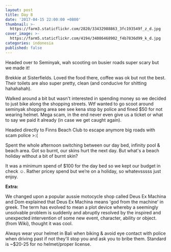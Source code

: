```yaml
---
layout: post
title: Day 8 
date: '2017-04-15 22:00:00 +0800'
thumbnail: >-
  https://farm3.staticflickr.com/2820/33432988863_3fc193549f_z_d.jpg
cover_image: >-
  https://farm5.staticflickr.com/4194/34086468902_f4b7836d99_k_d.jpg
categories: indonesia
published: false 
---
```


Headed over to Seminyak, wah scooting on busier roads super scary but we made it!

Brekkie at Sisterfields. Loved the food there, coffee was ok but not the best. Their toilets are also super pretty, clean (and conducive for shitting hahahahah).

Walked around a bit but wasn't interested in spending money so we decided to just bike along the shopping streets. Wtf wanted to go scoot around seminyak shopping area see see kena stop by police and fined $50 for not wearing helmet. Mega scam, in the end never even give us a ticket or what to say we paid it already (in case we get caught again).

Headed directly to Finns Beach Club to escape anymore big roads with scam police >:(

Spent the whole afternoon switching between our day bed, infinity pool & beach area. Got so burnt, our skins hurt the next day. But what's a beach holiday without a bit of burnt skin? 

It was a minimum spend of $100 for the day bed so we kept our budget in check ☺. Rather pricey spend but we’re on a holiday, so whatevsssss just enjoy.

**Extra:**

We changed upon a popular aussie motocycle shop called Deus Ex Machina and Dom explained that Deus Ex Machina means 'god from the machine' in greek. The term has evolved to mean a plot device whereby a seemingly unsolvable problem is suddenly and abruptly resolved by the inspired and unexpected intervention of some new event, character, ability or object. (from Wiki), thought it was cool.

Always wear your helmet in Bali when biking & avoid eye contact with police when driving past if not they'll stop you and ask you to bribe them. Standard is ~$20-25 for no helmet/proper license.
